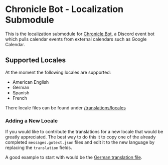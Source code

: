# Chronicle Bot - Localization Submodule

This is the localization submodule for [Chronicle Bot](https://chroniclebot.com), a Discord event bot which pulls calendar events from external calendars such as Google Calendar.

## Supported Locales

At the moment the following locales are supported:

- American English
- German
- Spanish
- French

There locale files can be found under [/translations/locales](https://github.com/Route-8/chronicle-go-l10n/tree/main/translations/locales)

### Adding a New Locale

If you would like to contribute the translations for a new locale that would be greatly appreciated. The best way to do this it to copy one of the already completed `messages.gotext.json` files and edit it to the new language by replacing the `translation` fields.

A good example to start with would be the [German translation file](https://github.com/Route-8/chronicle-go-l10n/blob/main/translations/locales/de/messages.gotext.json).
